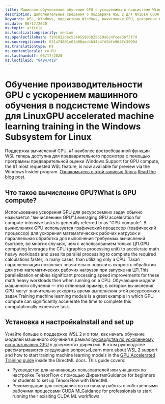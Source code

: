 ```yaml
---
title: Машинное обучениеное обучение GPU с ускорением в подсистеме Windows для Linux
description: Дополнительные сведения о поддержке WSL 2 для NVIDIA CUDA, Директмл, Tensorflow и PyTorch.
keywords: WSL, Windows, подсистема Windows, вычисление GPU, ускорение GPU, NVIDIA, CUDA, Директмл, Tensorflow, PyTorch, NVIDIA CUDA Preview, драйвер GPU, Инструментарий NVIDIA Container, Docker
ms.date: 06/17/2020
ms.topic: article
ms.localizationpriority: medium
ms.openlocfilehash: f101022dec534055905b25619a6c4fcee36f3f7d
ms.sourcegitcommit: 031a74801e03a90aed4b34c4fd5bfe964fc30994
ms.translationtype: MT
ms.contentlocale: ru-RU
ms.lasthandoff: 06/17/2020
ms.locfileid: "84947418"
---
```

# <a name="gpu-accelerated-machine-learning-training-in-the-windows-subsystem-for-linux"></a><span data-ttu-id="d6b2c-104">Обучение производительности GPU с ускорением машинного обучения в подсистеме Windows для Linux</span><span class="sxs-lookup"><span data-stu-id="d6b2c-104">GPU accelerated machine learning training in the Windows Subsystem for Linux</span></span>

<span data-ttu-id="d6b2c-105">Поддержка вычислений GPU, #1 наиболее востребованной функции WSL теперь доступна для предварительного просмотра с помощью программы предварительной оценки Windows.</span><span class="sxs-lookup"><span data-stu-id="d6b2c-105">Support for GPU compute, the #1 most requested WSL feature, is now available for preview via the Windows Insider program.</span></span> <span data-ttu-id="d6b2c-106">[Ознакомьтесь с этой записью блога](https://blogs.windows.com/windowsdeveloper/?p=55781).</span><span class="sxs-lookup"><span data-stu-id="d6b2c-106">[Read the blog post](https://blogs.windows.com/windowsdeveloper/?p=55781).</span></span>

## <a name="what-is-gpu-compute"></a><span data-ttu-id="d6b2c-107">Что такое вычисление GPU?</span><span class="sxs-lookup"><span data-stu-id="d6b2c-107">What is GPU compute?</span></span>

<span data-ttu-id="d6b2c-108">Использование ускорения GPU для ресурсоемких задач обычно называется "вычислением GPU".</span><span class="sxs-lookup"><span data-stu-id="d6b2c-108">Leveraging GPU acceleration for compute-intensive tasks is generally referred  to as "GPU compute".</span></span> <span data-ttu-id="d6b2c-109">В вычислениях GPU используется графический процессор (графический процессор) для ускорения математических рабочих нагрузок и параллельная обработка для выполнения требуемых вычислений быстрее, во многих случаях, чем с использованием только ЦП.</span><span class="sxs-lookup"><span data-stu-id="d6b2c-109">GPU computing leverages the GPU (graphics processing unit) to accelerate math heavy workloads and uses its parallel processing to complete the required calculations faster, in many cases, than utilizing only a CPU.</span></span> <span data-ttu-id="d6b2c-110">Такая параллелизации позволяет значительно повысить скорость обработки для этих математических рабочих нагрузок при запуске на ЦП.</span><span class="sxs-lookup"><span data-stu-id="d6b2c-110">This parallelization enables significant processing speed improvements for these math heavy workloads then when running on a CPU.</span></span> <span data-ttu-id="d6b2c-111">Обучающие модели машинного обучения — это отличный пример, в котором вычисления GPU могут значительно ускорить время выполнения этой ресурсоемких задач.</span><span class="sxs-lookup"><span data-stu-id="d6b2c-111">Training machine learning models is a great example in which GPU compute can significantly accelerate the time to complete this computationally expensive task.</span></span>

## <a name="install-and-set-up"></a><span data-ttu-id="d6b2c-112">Установка и настройка</span><span class="sxs-lookup"><span data-stu-id="d6b2c-112">Install and set up</span></span>

<span data-ttu-id="d6b2c-113">Узнайте больше о поддержке WSL 2 и о том, как начать обучение моделей машинного обучения в рамках [руководства по ускоренному использованию GPU](https://docs.microsoft.com/windows/win32/direct3d12/gpu-accelerated-training) в документах директмл. В этом руководстве рассматриваются следующие вопросы:</span><span class="sxs-lookup"><span data-stu-id="d6b2c-113">Learn more about WSL 2 support and how to start training machine learning models in the [GPU Accelerated Training guide](https://docs.microsoft.com/windows/win32/direct3d12/gpu-accelerated-training) inside the DirectML docs. This guide covers:</span></span>

* <span data-ttu-id="d6b2c-114">Руководство для начинающих пользователей или учащихся по настройке TensorFlow с помощью Директмл</span><span class="sxs-lookup"><span data-stu-id="d6b2c-114">Guidance for beginners or students to set up TensorFlow with DirectML</span></span>
* <span data-ttu-id="d6b2c-115">Рекомендации для специалистов по началу работы с собственными рабочими процессами CUDA ML</span><span class="sxs-lookup"><span data-stu-id="d6b2c-115">Guidance for professionals to start running their exisiting CUDA ML workflows</span></span>
